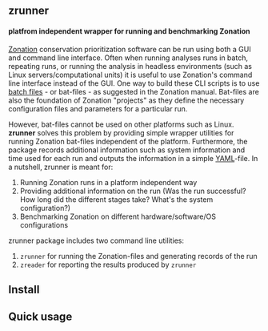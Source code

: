## zrunner 
#### platfrom independent wrapper for running and benchmarking Zonation

[Zonation](http://cbig.it.helsinki.fi/software/zonation/) conservation 
prioritization software can be run using both a GUI and command line interface. 
Often when running analyses runs in batch, repeating runs, or running the 
analysis in headless environments (such as Linux  servers/computational units) 
it is useful to use Zonation's command line interface instead of the GUI. One 
way to build these CLI scripts is to use 
[batch files](http://en.wikipedia.org/wiki/Batch_file) - or bat-files - as 
suggested in the Zonation manual. Bat-files are also the foundation of Zonation
"projects" as they define the necessary configuration files and parameters
for a particular run.

However, bat-files cannot be used on other platforms such as Linux. **zrunner**
solves this problem by providing simple wrapper utilities for running Zonation
bat-files independent of the platform. Furthermore, the package records 
additional information such as system information and time used for each run and
outputs the information in a simple [YAML](http://yaml.org/)-file. In a 
nutshell, zrunner is meant for:

1. Running Zonation runs in a platform independent way
2. Providing additional information on the run (Was the run successful? How long 
did the different stages take? What's the system configuration?)
3. Benchmarking Zonation on different hardware/software/OS configurations

zrunner package includes two command line utilities:

1. `zrunner` for running the Zonation-files and generating records of the run 
1. `zreader` for reporting the results produced by `zrunner`

## Install

## Quick usage
